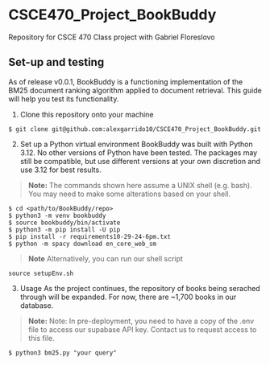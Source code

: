 # CSCE470_Project_BookBuddy
Repository for CSCE 470 Class project with Gabriel Floreslovo

## Set-up and testing
As of release v0.0.1, BookBuddy is a functioning implementation of the BM25 document ranking algorithm applied to document retrieval. This guide will help you test its functionality. 

1. Clone this repository onto your machine
```console
$ git clone git@github.com:alexgarrido10/CSCE470_Project_BookBuddy.git
```

2. Set up a Python virtual environment
BookBuddy was built with Python 3.12. No other versions of Python have been tested. The packages may still be compatible, but use different versions at your own discretion and use 3.12 for best results.
> **Note:** The commands shown here assume a UNIX shell (e.g. bash). You may need to make some alterations based on your shell.
```console
$ cd <path/to/BookBuddy/repo>
$ python3 -m venv bookbuddy
$ source bookbuddy/bin/activate
$ python3 -m pip install -U pip
$ pip install -r requirements10-29-24-6pm.txt
$ python -m spacy download en_core_web_sm
```
> **Note** 
Alternatively, you can run our shell script 
```console
source setupEnv.sh
```

3. Usage
As the project continues, the repository of books being serached through will be expanded. For now, there are ~1,700 books in our database. 
> **Note:** Note: In pre-deployment, you need to have a copy of the .env file to access our supabase API key. Contact us to request access to this file.
```console
$ python3 bm25.py "your query"
```